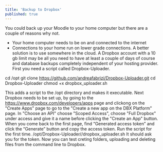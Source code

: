 ```yaml
---
title: 'Backup to Dropbox'
published: true
---
```


You could back up your Moodle to your home computer but there are a couple of reasons why not.
* Your home computer needs to be on and connected to the internet 
* Connections to your home run on lower grade connections.
A better solution is to use somewhere in the cloud. A Dropbox account with a 10 gb limit may be all you need to have at least a couple of days of course and database backups completely independent of your hosting provider. 
First you need a script called Dropbox-Uploader. 

cd /opt
git clone https://github.com/andreafabrizi/Dropbox-Uploader.git
cd Dropbox-Uploader
chmod +x dropbox_uploader.sh

This adds a script to the /opt directory and makes it executable.
Next Dropbox needs to be set up, by going to the https://www.dropbox.com/developers/apps page and clickong on the "Create Apps" page to go to the "Create a new app on the DBX Platform" page.
In "Choose an API" choose "Scoped Access", choose "Full Dropbox" under access and give it a name before clicking the "Create an App" button.
When you come back to the first page, find “Generated access token” and click the “Generate” button and copy the access token.
Run the script for the first time.
/opt/Dropbox-Uploader//dropbox_uploader.sh
It should ask you for the token.
Now you can test creting folders, uploading and deleting files from the command line to Dropbox.




